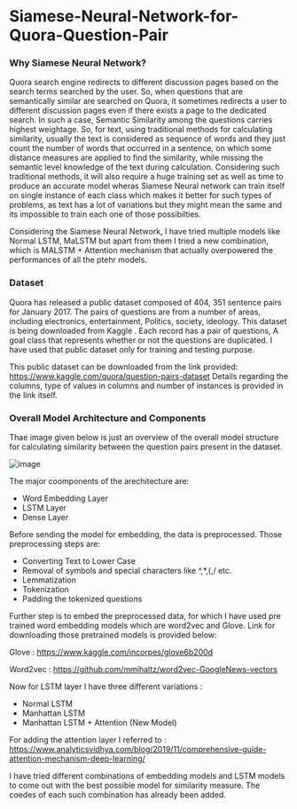 # Siamese-Neural-Network-for-Quora-Question-Pair

### Why Siamese Neural Network?
Quora search engine redirects to different discussion pages based on the search terms searched by the user. So, when questions that are semantically similar are searched on Quora,
it sometimes redirects a user to different discussion pages even if there exists a page to the dedicated search. In such a case, Semantic Similarity among the questions carries 
highest weightage. So, for text, using traditional methods for calculating similarity, usually the text is considered as sequence of words and they just count the number of words 
that occurred in a sentence, on which some distance measures are applied to find the similarity, while missing the semantic level knowledge of the text during calculation. Considering 
such traditional methods, it will also require a huge training set as well as time to produce an accurate model wheras Siamese Neural network can train itself on single instance
of each class which makes it better for such types of problems, as text has a lot of variations but they might mean the same and its impossible to train each one of those possibilties.

Considering the Siamese Neural Network, I have tried multiple models like Normal LSTM, MaLSTM but apart from them I tried a new combination, which is MALSTM + Attention mechanism that actually overpowered the performances of all the ptehr models.

### Dataset
Quora has released a public dataset composed of 404, 351 sentence pairs for January 2017. The pairs of questions are from a number of areas, including electronics, entertainment, 
Politics, society, ideology. This dataset is being downloaded from Kaggle . Each record has a pair of questions, A goal class that represents whether or not the questions are 
duplicated. I have used that public dataset only for training and testing purpose.

This public dataset can be downloaded from the link provided:
https://www.kaggle.com/quora/question-pairs-dataset
Details regarding the columns, type of values in columns and number of instances is provided in the link itself.

### Overall Model Architecture and Components

Thae image given below is just an overview of the overall model structure for calculating similarity between the question pairs present in the dataset.

![image](https://user-images.githubusercontent.com/61029579/114500413-f7b41880-9bf5-11eb-85d6-2ddf4ca01c83.png)

The major coomponents of the arechitecture are:

- Word Embedding Layer
- LSTM Layer
- Dense Layer

Before sending the model for embedding, the data is preprocessed. Those preprocessing steps are:
- Converting Text to Lower Case
- Removal of symbols and special characters like ^,*,(,/ etc.
- Lemmatization
- Tokenization
- Padding the tokenized questions

Further step is to embed the preprocessed data, for which I have used pre trained word embedding models which are word2vec and Glove. Link for downloading those pretrained models is provided below:

Glove : https://www.kaggle.com/incorpes/glove6b200d

Word2vec : https://github.com/mmihaltz/word2vec-GoogleNews-vectors

Now for LSTM layer I have three different variations :
- Normal LSTM
- Manhattan LSTM
- Manhattan LSTM + Attention (New Model)

For adding the attention layer I referred to : https://www.analyticsvidhya.com/blog/2019/11/comprehensive-guide-attention-mechanism-deep-learning/

I have tried different combinations of embedding models and LSTM models to come out with the best possible model for similarity measure. The coedes of each such combination has already been added.


